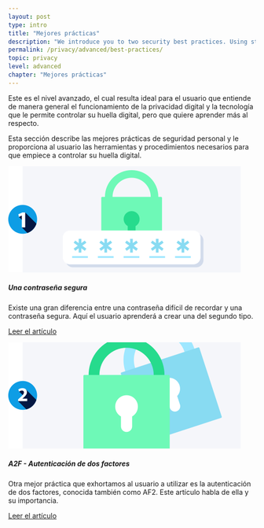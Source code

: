 ```yaml
---
layout: post
type: intro
title: "Mejores prácticas"
description: "We introduce you to two security best practices. Using strong passwords and 2FA to protect your accounts."
permalink: /privacy/advanced/best-practices/
topic: privacy
level: advanced
chapter: "Mejores prácticas"
---
```


Este es el nivel avanzado, el cual resulta ideal para el usuario que entiende de manera general el funcionamiento de la privacidad digital y la tecnología que le permite controlar su huella digital, pero que quiere aprender más al respecto.

Esta sección describe las mejores prácticas de seguridad personal y le proporciona al usuario las herramientas y procedimientos necesarios para que empiece a controlar su huella digital.


<div class="row mt-5">
    <div class="col-md-3">
        <a href="{{ site.baseurl }}{% post_url /privacy/advanced/2024-03-02-strong-passwords %}">
            <img src="/assets/post_files/privacy/advanced/best-practices/strong_password.svg" alt="Una contraseña segura" />
        </a>
    </div>
    <div class="col-md-9">
        <h5 class="intro-article-title">Una contraseña segura</h5>
        <p class="mb-1">
            Existe una gran diferencia entre una contraseña difícil de recordar y una contraseña segura. Aquí el usuario aprenderá a crear una del segundo tipo.
        </p>
        <p class="mb-0">
            <a class="font-weight-bold" href="{{ site.baseurl }}{% post_url /privacy/advanced/2024-03-02-strong-passwords %}">Leer el artículo</a>
        </p>
    </div>
</div>

<div class="row mt-5">
    <div class="col-md-3">
        <a href="{{ site.baseurl }}{% post_url /privacy/advanced/2024-03-03-2fa-two-factor-authentication %}">
            <img src="/assets/post_files/privacy/advanced/best-practices/2fa.svg" alt="2FA - Two-factor Authentication" />
        </a>
    </div>
    <div class="col-md-9">
        <h5 class="intro-article-title">A2F - Autenticación de dos factores</h5>
        <p class="mb-1">
            Otra mejor práctica que exhortamos al usuario a utilizar es la autenticación de dos factores, conocida también como AF2. Este artículo habla de ella y su importancia.
        </p>
        <p class="mb-0">
            <a class="font-weight-bold" href="{{ site.baseurl }}{% post_url /privacy/advanced/2024-03-03-2fa-two-factor-authentication %}">Leer el artículo</a>
        </p>
    </div>
</div>
